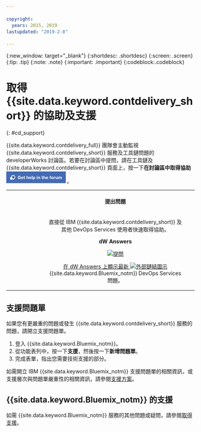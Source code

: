 ```yaml
---

copyright:
  years: 2015, 2019
lastupdated: "2019-2-8"

---
```


{:new_window: target="_blank"}
{:shortdesc: .shortdesc}
{:screen: .screen}
{:tip: .tip}
{:note: .note}
{:important: .important}
{:codeblock:.codeblock}


# 取得 {{site.data.keyword.contdelivery_short}} 的協助及支援    
{: #cd_support}  

{{site.data.keyword.contdelivery_full}} 團隊會主動監視 {{site.data.keyword.contdelivery_short}} 服務及工具鏈問題的 developerWorks 討論區。若要在討論區中提問，請在工具鏈及 {{site.data.keyword.contdelivery_short}} 頁面上，按一下**在討論區中取得協助** ![**在討論區中取得協助**按鈕](images/get_help_in_the_forum.png)。

<table>
<tr>
<th style="width:20%"> &nbsp; &nbsp; &nbsp;</th>
 <th style="text-align:center;width=60%">
 <strong>提出問題</strong> </th>
<th> &nbsp; &nbsp; &nbsp;</th>
</tr>
<tr>
<td> </td>
  <td align="center">
  <p>直接從 IBM {{site.data.keyword.contdelivery_short}} 及其他 DevOps Services 使用者快速取得協助。</p>
  <b>dW Answers</b>
   <p>
   <a class="xref" href="https://developer.ibm.com/answers/questions/ask/?topics=devops-services,bluemix" target="_blank" title="（在新分頁或視窗中開啟）"><img class="image" src="images/ask-a-question.png" alt="提問"/></a></p>
   <p>
    <a class="xref" href="https://developer.ibm.com/answers/topics/devops-services.html" target="_blank" title="（在新分頁或視窗中開啟）">在 dW Answers 上顯示最新 <img class="image" src="../../icons/launch-glyph.svg" alt="外部鏈結圖示"/></a> {{site.data.keyword.Bluemix_notm}} DevOps Services 問題。</p>
 </td>
 <td></td>
    </tr>
  </table>  


## 支援問題單

如果您有更嚴重的問題或發生 {{site.data.keyword.contdelivery_short}} 服務的問題，請開立支援問題單。    

1. 登入 {{site.data.keyword.Bluemix_notm}}。
1. 從功能表列中，按一下**支援**，然後按一下**新增問題單**。
1. 完成表單，指出您需要技術支援的部分。

如需開立 IBM {{site.data.keyword.Bluemix_notm}} 支援問題單的相關資訊，或支援層次與問題單嚴重性的相關資訊，請參閱[支援方案](/docs/get-support?topic=get-support-support-plans)。


## {{site.data.keyword.Bluemix_notm}} 的支援
如需 {{site.data.keyword.Bluemix_notm}} 服務的其他問題或疑問，請參閱[取得支援](/docs/get-support?topic=get-support-getting-customer-support)。
